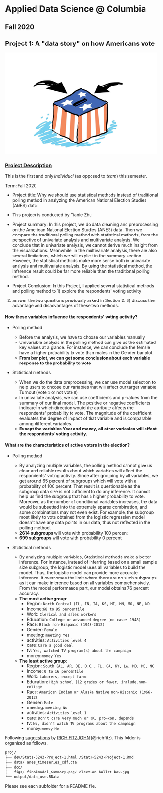 # Applied Data Science @ Columbia
## Fall 2020
## Project 1: A "data story" on how Americans vote

<img src="figs/election-ballot-box.jpg" width="500">

### [Project Description](doc/)
This is the first and only *individual* (as opposed to *team*) this semester. 

Term: Fall 2020

+ Project title: Why we should use statistical methods instead of traditional polling method in analyzing the American National Election Studies (ANES) data
+ This project is conducted by Tianle Zhu

+ Project summary: In this project, we do data cleaning and preprocessing on the American National Election Studies (ANES) data. Then we compare the traditional polling method with statistical methods, from the perspective of univariate analysis and multivariate analysis. We conclude that in univariate analysis, we cannot derive much insight from the visualizations. Meanwhile, in the multivariate analysis, there are also several limitations, which we will explicit in the summary section. However, the statistical methods make more sense both in univariate analysis and multivariate analysis. By using the statistical method, the inference result could be far more reliable than the traditional polling method. 

+ Project Conclusion: 
In this Project, I applied several statistical methods and polling method to 1) explore the respondents' voting activity
2) answer the two questions previously asked in Section 2. 3) discuss the advantage and disadvantages of these two methods.

#### **How these variables influence the respondents' voting activity?**
 + Polling method
   + Before the analysis, we have to choose our variables manually. 
   + Univariable analysis in the polling method can give us the estimated key values at a glance. For instance, we can conclude the female have a higher probability to vote than males in the Gender bar plot. 
   + **From bar plot, we can get some conclusion about each variable response to the probability to vote**
 
 + Statistical methods
   + When we do the data preprocessing, we can use model selection to help users to choose our variables that will affect our target variable Turnout (vote `1` or not vote `0`)
   + In univariate analysis, we can use coefficients and p-values from the summary of our final model. The positive or negative coefficients indicate in which direction would the attribute affects the respondents' probability to vote. The magnitude of the coefficient evaluates the degree of impact of that variable and is comparable among different variables.
   + **Except the variables Year and money, all other variables will affect the respondents' voting activity.** 

#### **What are the characteristics of active voters in the election?**
 + Polling method
    + By analyzing multiple variables, the polling method cannot give us clear and reliable results about which variables will affect the respondents' voting activity. Since after grouping by all variables, we get around 65 percent of subgroups which will vote with a probability of 100 percent. That result is questionable as the subgroup data size is not sufficient to do any inference. It cannot help us find the subgroup that has a higher probability to vote. Moreover, as the number of conditional variables increases, the data would be subsetted into the extremely sparse combination, and some combinations may not even exist. For example, the subgroup most likely to vote obtained from the logistic regression model doesn't have any data points in our data, thus not reflected in the polling method. 
    + **2614 subgroups** will vote with probability 100 percent 
    + **699 subgroups** will vote with probability 0 percent 
 
 + Statistical methods
    + By analyzing multiple variables, Statistical methods make a better inference. For instance, instead of inferring based on a small sample size subgroup, the logistic model uses all variables to build the model. Thus, the logistic model can provide more accurate inference. it overcomes the limit where there are no such subgroups as it can make inference based on all variables comprehensively. From the model performance part, our model obtains 76 percent accuracy.
    + **The most active group**:  
      + Region: `North Central (IL, IN, IA, KS, MI, MN, MO, NE, ND` 
      + Income:`68 to 95 percentile`
      + Work: `Clerical and sales workers`
      + Education: `College or advanced degree (no cases 1948)`
      + Race: `Black non-Hispanic (1948-2012)`
      + Gender: `Female`
      + meeting: `meeting Yes`
      + activities: `Activities level 4`
      + care: `Care a good deal`
      + tv: `Yes, watched TV program(s) about the campaign`
      + money:`money Yes` 
    + **The least active group**: 
      + Region: `South (AL, AR, DE, D.C., FL, GA, KY, LA, MD, MS, NC` 
      + Income: `0 to 16 percentile`
      + Work: `Laborers, except farm`
      + Education: `High school (12 grades or fewer, include.non-college`
      + Race: `American Indian or Alaska Native non-Hispanic (1966-2012)`
      + Gender: `Male`
      + meeting: `meeting No`
      + activities: `Activities level 1`
      + care: `Don't care very much or DK, pro-con, depends`
      + tv: `No, didn't watch TV programs about the campaign`
      + money:`money No`

Following [suggestions](http://nicercode.github.io/blog/2013-04-05-projects/) by [RICH FITZJOHN](http://nicercode.github.io/about/#Team) (@richfitz). This folder is organized as follows.

```
proj/
├── dev/Stats-5243-Project-1.html /Stats-5243-Project-1.Rmd
├── data/ anes_timeseries_cdf.dta
├── doc/
├── figs/ finalmodel_Summary.png/ election-ballot-box.jpg
└── output/data_use.RData
```

Please see each subfolder for a README file.
